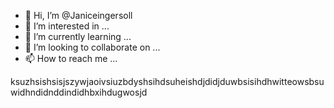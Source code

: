 - 👋 Hi, I’m @Janiceingersoll
- 👀 I’m interested in ...
- 🌱 I’m currently learning ...
- 💞️ I’m looking to collaborate on ...
- 📫 How to reach me ...

<!---
Janiceingersoll/Janiceingersoll is a ✨ special ✨ repository because its `README.md` (this file) appears on your GitHub profile.
You can click the Preview link to take a look at your changes.
--->
ksuzhsishsisjszywjaoivsiuzbdyshsihdsuheishdjdidjduwbsisihdhwitteowsbsuwidhndidnddindidhbxihdugwosjd
